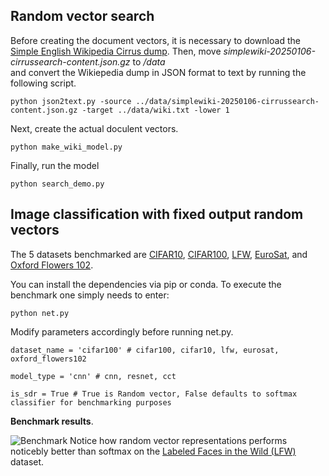 ## Random vector search 
Before creating the document vectors, it is necessary to download the 
[Simple English Wikipedia Cirrus dump]( https://dumps.wikimedia.org/other/cirrussearch/20250106/simplewiki-20250106-cirrussearch-content.json.gz).
Then, move _simplewiki-20250106-cirrussearch-content.json.gz_ to _/data_  
and convert the Wikiepedia dump in JSON format to text by running the following script.
```
python json2text.py -source ../data/simplewiki-20250106-cirrussearch-content.json.gz -target ../data/wiki.txt -lower 1
```
Next, create the actual doculent vectors.
```
python make_wiki_model.py
```
Finally, run the model
```
python search_demo.py
```
## Image classification with fixed output random vectors   
The 5 datasets benchmarked are [CIFAR10](https://www.cs.toronto.edu/~kriz/cifar.html), [CIFAR100](https://www.cs.toronto.edu/~kriz/cifar.html), 
[LFW](https://www.kaggle.com/datasets/atulanandjha/lfwpeople), [EuroSat](https://github.com/phelber/eurosat), and [Oxford Flowers 102](https://www.robots.ox.ac.uk/~vgg/data/flowers/102/).  

You can install the dependencies via pip or conda. To execute the benchmark one simply needs to enter:
```
python net.py 
```
Modify parameters accordingly before running net.py.

```
dataset_name = 'cifar100' # cifar100, cifar10, lfw, eurosat, oxford_flowers102

model_type = 'cnn' # cnn, resnet, cct

is_sdr = True # True is Random vector, False defaults to softmax classifier for benchmarking purposes  
```
   

    
**Benchmark results**.

![Benchmark](https://github.com/user-attachments/assets/3b2f35e0-0ece-4f62-88a6-16dca7f275ab)
 Notice how random vector representations performs noticebly better than softmax on the
 [Labeled Faces in the Wild (LFW)](https://www.kaggle.com/datasets/atulanandjha/lfwpeople) dataset.

